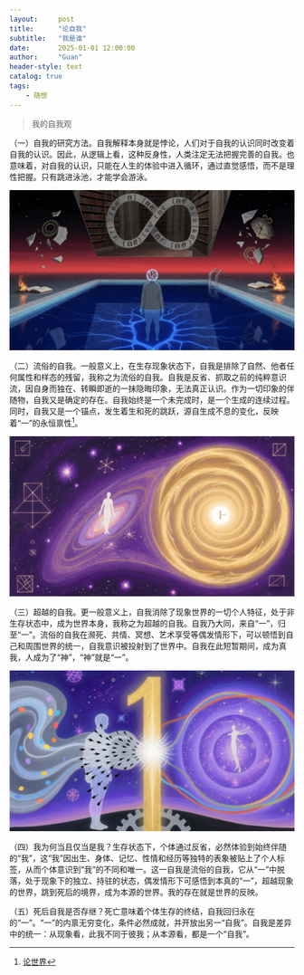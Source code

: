 ```yaml
---
layout:     post
title:      "论自我"
subtitle:   "我是谁"
date:       2025-01-01 12:00:00
author:     "Guan"
header-style: text
catalog: true
tags:
    - 随想
---
```


> 我的自我观

（一）自我的研究方法。自我解释本身就是悖论，人们对于自我的认识同时改变着自我的认识。因此，从逻辑上看，这种反身性，人类注定无法把握完善的自我。也意味着，对自我的认识，只能在人生的体验中进入循环，通过直觉感悟，而不是理性把握。只有跳进泳池，才能学会游泳。

![自我](/img/ziwo1.png)

（二）流俗的自我。一般意义上，在生存现象状态下，自我是排除了自然、他者任何属性和样态的残留，我称之为流俗的自我。自我是反省、抓取之前的纯粹意识流，因自身而独在、转瞬即逝的一抹隐晦印象，无法真正认识。作为一切印象的伴随物，自我又是确定的存在。自我始终是一个未完成时，是一个生成的连续过程。同时，自我又是一个锚点，发生着生和死的跳跃，源自生成不息的变化，反映着“一”的永恒禀性[^1]。

[^1]:[论世界](/2025/01/01/shijie/)

![自我](/img/ziwo2.png)

（三）超越的自我。更一般意义上，自我消除了现象世界的一切个人特征，处于非生存状态中，成为世界本身，我称之为超越的自我。自我乃大同，来自“一”，归至“一”。流俗的自我在濒死、共情、冥想、艺术享受等偶发情形下，可以顿悟到自己和周围世界的统一，自我意识被投射到了世界中。自我在此短暂期间，成为真我，人成为了“神”，“神”就是“一”。

![自我](/img/ziwo3.png)

（四）我为何当且仅当是我？生存状态下，个体通过反省，必然体验到始终伴随的“我”，这“我”因出生、身体、记忆、性情和经历等独特的表象被贴上了个人标签，从而个体意识到“我”的不同和唯一。这一自我是流俗的自我，它从“一”中脱落，处于现象下的独立、持驻的状态，偶发情形下可感悟到本真的“一”，超越现象的世界，跳到死后的境界，成为本源的世界。我的存在就是世界的反映。

（五）死后自我是否存继？死亡意味着个体生存的终结，自我回归永在的“一”。“一”的内禀无穷变化，条件必然成就，并开放出另一“自我”。自我是差异中的统一：从现象看，此我不同于彼我；从本源看，都是一个“自我”。